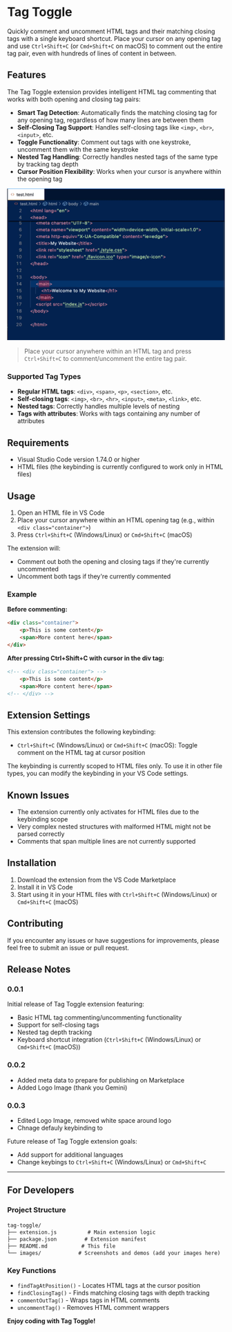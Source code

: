 # Tag Toggle

Quickly comment and uncomment HTML tags and their matching closing tags with a single keyboard shortcut. Place your cursor on any opening tag and use `Ctrl+Shift+C` (or `Cmd+Shift+C` on macOS) to comment out the entire tag pair, even with hundreds of lines of content in between.

## Features

The Tag Toggle extension provides intelligent HTML tag commenting that works with both opening and closing tag pairs:

- **Smart Tag Detection**: Automatically finds the matching closing tag for any opening tag, regardless of how many lines are between them
- **Self-Closing Tag Support**: Handles self-closing tags like `<img>`, `<br>`, `<input>`, etc.
- **Toggle Functionality**: Comment out tags with one keystroke, uncomment them with the same keystroke
- **Nested Tag Handling**: Correctly handles nested tags of the same type by tracking tag depth
- **Cursor Position Flexibility**: Works when your cursor is anywhere within the opening tag

![Feature Demo](images/tag-toggle.gif)

> Place your cursor anywhere within an HTML tag and press `Ctrl+Shift+C` to comment/uncomment the entire tag pair.

### Supported Tag Types

- **Regular HTML tags**: `<div>`, `<span>`, `<p>`, `<section>`, etc.
- **Self-closing tags**: `<img>`, `<br>`, `<hr>`, `<input>`, `<meta>`, `<link>`, etc.
- **Nested tags**: Correctly handles multiple levels of nesting
- **Tags with attributes**: Works with tags containing any number of attributes

## Requirements

- Visual Studio Code version 1.74.0 or higher
- HTML files (the keybinding is currently configured to work only in HTML files)

## Usage

1. Open an HTML file in VS Code
2. Place your cursor anywhere within an HTML opening tag (e.g., within `<div class="container">`)
3. Press `Ctrl+Shift+C` (Windows/Linux) or `Cmd+Shift+C` (macOS)

The extension will:
- Comment out both the opening and closing tags if they're currently uncommented
- Uncomment both tags if they're currently commented

### Example

**Before commenting:**
```html
<div class="container">
    <p>This is some content</p>
    <span>More content here</span>
</div>
```

**After pressing Ctrl+Shift+C with cursor in the div tag:**
```html
<!-- <div class="container"> -->
    <p>This is some content</p>
    <span>More content here</span>
<!-- </div> -->
```

## Extension Settings

This extension contributes the following keybinding:

* `Ctrl+Shift+C` (Windows/Linux) or `Cmd+Shift+C` (macOS): Toggle comment on the HTML tag at cursor position

The keybinding is currently scoped to HTML files only. To use it in other file types, you can modify the keybinding in your VS Code settings.

## Known Issues

- The extension currently only activates for HTML files due to the keybinding scope
- Very complex nested structures with malformed HTML might not be parsed correctly
- Comments that span multiple lines are not currently supported

## Installation

1. Download the extension from the VS Code Marketplace
2. Install it in VS Code
3. Start using it in your HTML files with `Ctrl+Shift+C` (Windows/Linux) or `Cmd+Shift+C` (macOS)

## Contributing

If you encounter any issues or have suggestions for improvements, please feel free to submit an issue or pull request.

## Release Notes

### 0.0.1

Initial release of Tag Toggle extension featuring:
- Basic HTML tag commenting/uncommenting functionality
- Support for self-closing tags
- Nested tag depth tracking
- Keyboard shortcut integration (`Ctrl+Shift+C` (Windows/Linux) or `Cmd+Shift+C` (macOS))

### 0.0.2
- Added meta data to prepare for publishing on Marketplace
- Added Logo Image (thank you Gemini)

### 0.0.3
- Edited Logo Image, removed white space around logo
- Chnage defauly keybinding to 

Future release of Tag Toggle extension goals:
- Add support for additional languages
- Change keybings to `Ctrl+Shift+C` (Windows/Linux) or `Cmd+Shift+C`

---

## For Developers

### Project Structure

```
tag-toggle/
├── extension.js          # Main extension logic
├── package.json         # Extension manifest
├── README.md           # This file
└── images/            # Screenshots and demos (add your images here)
```

### Key Functions

- `findTagAtPosition()` - Locates HTML tags at the cursor position
- `findClosingTag()` - Finds matching closing tags with depth tracking
- `commentOutTag()` - Wraps tags in HTML comments
- `uncommentTag()` - Removes HTML comment wrappers

**Enjoy coding with Tag Toggle!**